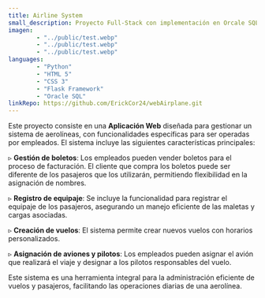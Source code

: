 ```yaml
---
title: Airline System
small_description: Proyecto Full-Stack con implementación en Orcale SQL
imagen: 
        - "../public/test.webp"
        - "../public/test.webp"
        - "../public/test.webp"
languages: 
        - "Python"
        - "HTML 5"
        - "CSS 3"
        - "Flask Framework"
        - "Oracle SQL"
linkRepo: https://github.com/ErickCor24/webAirplane.git
---
```


Este proyecto consiste en una **Aplicación Web** diseñada para gestionar un sistema de aerolíneas, con funcionalidades específicas para ser operadas por empleados. El sistema incluye las siguientes características principales:  

▹ **Gestión de boletos**: Los empleados pueden vender boletos para el proceso de facturación. El cliente que compra los boletos puede ser diferente de los pasajeros que los utilizarán, permitiendo flexibilidad en la asignación de nombres.

▹ **Registro de equipaje**: Se incluye la funcionalidad para registrar el equipaje de los pasajeros, asegurando un manejo eficiente de las maletas y cargas asociadas.

▹ **Creación de vuelos**: El sistema permite crear nuevos vuelos con horarios personalizados.

▹ **Asignación de aviones y pilotos**: Los empleados pueden asignar el avión que realizará el viaje y designar a los pilotos responsables del vuelo.

Este sistema es una herramienta integral para la administración eficiente de vuelos y pasajeros, facilitando las operaciones diarias de una aerolínea.
